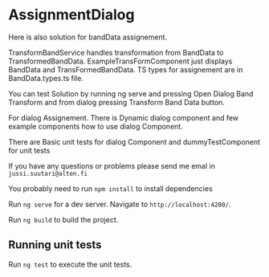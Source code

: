 # AssignmentDialog

Here is also solution for bandData assignement. 

TransformBandService handles transformation from BandData to TransformedBandData. ExampleTransFormComponent just displays BandData and TransFormedBandData.
TS types for assignement are in BandData.types.ts file.

You can test Solution by running ng serve and pressing Open Dialog Band Transform and from dialog pressing Transform Band Data button.

For dialog Assignement. There is Dynamic dialog component and few example components how to use dialog Component. 

There are Basic unit tests for dialog Component and dummyTestComponent for unit tests

If you have any questions or problems please send me emal in `jussi.suutari@alten.fi`

You probably need to run `npm install` to install dependencies

Run `ng serve` for a dev server. Navigate to `http://localhost:4200/`. 

Run `ng build` to build the project.

## Running unit tests

Run `ng test` to execute the unit tests. 
